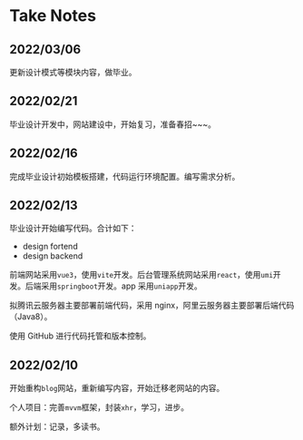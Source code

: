 # Take Notes

## 2022/03/06

更新设计模式等模块内容，做毕业。

## 2022/02/21

毕业设计开发中，网站建设中，开始复习，准备春招~~~。

## 2022/02/16

完成毕业设计初始模板搭建，代码运行环境配置。编写需求分析。

## 2022/02/13

毕业设计开始编写代码。合计如下：

- design fortend
- design backend

前端网站采用`vue3`，使用`vite`开发。后台管理系统网站采用`react`，使用`umi`开发。后端采用`springboot`开发。app 采用`uniapp`开发。

拟腾讯云服务器主要部署前端代码，采用 nginx，阿里云服务器主要部署后端代码（Java8）。

使用 GitHub 进行代码托管和版本控制。

## 2022/02/10

开始重构`blog`网站，重新编写内容，开始迁移老网站的内容。

个人项目：完善`mvvm`框架，封装`xhr`，学习，进步。

额外计划：记录，多读书。

